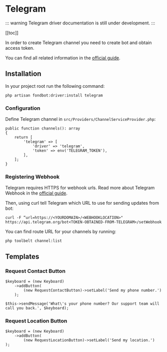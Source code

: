 # Telegram

::: warning
Telegram driver documentation is still under development.
:::

[[toc]]

In order to create Telegram channel you need to create bot and obtain access token.

You can find all related information in the [official guide](https://core.telegram.org/bots#3-how-do-i-create-a-bot). 

## Installation

In your project root run the following command:

    php artisan fondbot:driver:install telegram

### Configuration    

Define Telegram channel in `src/Providers/ChannelServiceProvider.php`:

    public function channels(): array
    {
        return [
            'telegram' => [
                'driver' => 'telegram',
                'token' => env('TELEGRAM_TOKEN'),
            ],
        ];
    }

### Registering Webhook

Telegram requires HTTPS for webhook urls. Read more about Telegram Webhook in the [official guide](https://core.telegram.org/bots/webhooks).

Then, using curl tell Telegram which URL to use for sending updates from bot:

    curl -F “url=https://<YOURDOMAIN>/<WEBHOOKLOCATION>" https://api.telegram.org/bot<TOKEN-OBTAINED-FROM-TELEGRAM>/setWebhook    

You can find route URL for your channels by running:

    php toolbelt channel:list

## Templates

### Request Contact Button

    $keyboard = (new Keyboard)
        ->addButton(
            (new RequestContactButton)->setLabel('Send my phone number.')
        );

    $this->sendMessage('What\'s your phone number? Our support team will call you back.', $keyboard);

### Request Location Button

    $keyboard = (new Keyboard)
        ->addButton(
            (new RequestLocationButton)->setLabel('Send my location.')
    );
